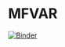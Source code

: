 # MFVAR

[![Binder](https://mybinder.org/badge_logo.svg)](https://mybinder.org/v2/gh/sakthive/MFVAR/HEAD)

